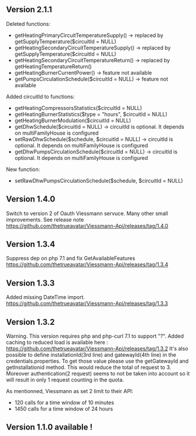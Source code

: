 Version 2.1.1
-------------- 
Deleted functions: 
* getHeatingPrimaryCircuitTemperatureSupply()       -> replaced by getSupplyTemperature($circuitId = NULL)
* getHeatingSecondaryCircuitTemperatureSupply()     -> replaced by getSupplyTemperature($circuitId = NULL)
* getHeatingSecondaryCircuitTemperatureReturn()     -> replaced by getHeatingTemperatureReturn()
* getHeatingBurnerCurrentPower()                    -> feature not available
* getPumpsCirculationSchedule($circuitId = NULL)    -> feature not available

Added circuitId to functions:
* getHeatingCompressorsStatistics($circuitId = NULL)
* getHeatingBurnerStatistics($type = "hours", $circuitId = NULL)
* getHeatingBurnerModulation($circuitId = NULL)
* getDhwSchedule($circuitId = NULL)                 -> circuitId is optional. It depends on multiFamilyHouse is configured
* setRawDhwSchedule($schedule, $circuitId = NULL)   -> circuitId is optional. It depends on multiFamilyHouse is configured
* getDhwPumpsCirculationSchedule($circuitId = NULL) -> circuitId is optional. It depends on multiFamilyHouse is configured

New function:
* setRawDhwPumpsCirculationSchedule($schedule, $circuitId = NULL)
    
Version 1.4.0
--------------
Switch to version 2 of Oauth Viessmann servuce. Many other small improvements. See release note https://github.com/thetrueavatar/Viessmann-Api/releases/tag/1.4.0

Version 1.3.4
--------------
Suppress dep on php 7.1 and fix  GetAvailableFeatures https://github.com/thetrueavatar/Viessmann-Api/releases/tag/1.3.4

Version 1.3.3
--------------

Added missing DateTime import.
https://github.com/thetrueavatar/Viessmann-Api/releases/tag/1.3.3

Version 1.3.2
--------------
Warning. This version requires php and php-curl 7.1 to support "?".
Added caching to reduced load is available here : https://github.com/thetrueavatar/Viessmann-Api/releases/tag/1.3.2
It's also possible to define installationId(3rd line) and gatewayId(4th line) in the credentials.properties.
To get those value please use the getGatewayId and getInstallationid method.
This would reduce the total of request to 3. Moreover authentication(2 request) seems to not be taken into account so it will result in only 1 request counting in the quota.

As mentionned, Viessmann as set 2 limit to their API:
* 120 calls for a time window of 10 minutes
* 1450 calls for a time window of 24 hours



Version 1.1.0 available !
-------------------------